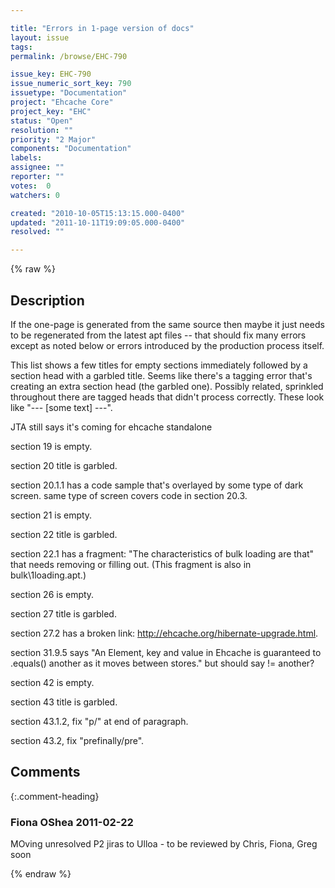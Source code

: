 ```yaml
---

title: "Errors in 1-page version of docs"
layout: issue
tags: 
permalink: /browse/EHC-790

issue_key: EHC-790
issue_numeric_sort_key: 790
issuetype: "Documentation"
project: "Ehcache Core"
project_key: "EHC"
status: "Open"
resolution: ""
priority: "2 Major"
components: "Documentation"
labels: 
assignee: ""
reporter: ""
votes:  0
watchers: 0

created: "2010-10-05T15:13:15.000-0400"
updated: "2011-10-11T19:09:05.000-0400"
resolved: ""

---
```




{% raw %}



## Description

<div markdown="1" class="description">

If the one-page is generated from the same source then maybe it just needs to be regenerated from the latest apt files -- that should fix many errors except as noted below or errors introduced by the production process itself.

This list shows a few titles for empty sections immediately followed by a section head with a garbled title. Seems like there's a tagging error that's creating an extra section head (the garbled one). Possibly related, sprinkled throughout there are tagged heads that didn't process correctly. These look like "--- [some text] ---".

JTA still says it's coming for ehcache standalone

section 19 is empty.

section 20 title is garbled.

section 20.1.1 has a code sample that's overlayed by some type of dark screen. same type of screen covers code in section 20.3.

section 21 is empty.

section 22 title is garbled.

section 22.1 has a fragment: "The characteristics of bulk loading are that" that needs removing or filling out. (This fragment is also in bulk\1loading.apt.)

section 26 is empty.

section 27 title is garbled.

section 27.2 has a broken link: http://ehcache.org/hibernate-upgrade.html.

section 31.9.5 says "An Element, key and value in Ehcache is guaranteed to .equals() another as it moves between stores." but should say != another?

section 42 is empty.

section 43 title is garbled.

section 43.1.2, fix "p/" at end of paragraph.

section 43.2, fix "prefinally/pre".

</div>

## Comments


{:.comment-heading}
### **Fiona OShea** <span class="date">2011-02-22</span>

<div markdown="1" class="comment">

MOving unresolved P2 jiras to Ulloa - to be reviewed by Chris, Fiona, Greg soon

</div>



{% endraw %}

